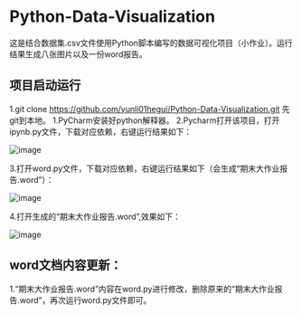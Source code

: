 # Python-Data-Visualization
这是结合数据集.csv文件使用Python脚本编写的数据可视化项目（小作业）。运行结果生成八张图片以及一份word报告。

## 项目启动运行
1.git clone https://github.com/yunli01hegui/Python-Data-Visualization.git
先git到本地。
1.PyCharm安装好python解释器。
2.Pycharm打开该项目，打开ipynb.py文件，下载对应依赖，右键运行结果如下：

![image](https://github.com/user-attachments/assets/0fd50abe-ac02-47d8-8ef5-df518f3c9498)

3.打开word.py文件，下载对应依赖，右键运行结果如下（会生成“期末大作业报告.word”）：

![image](https://github.com/user-attachments/assets/cd4e3259-3f9d-4c29-9915-90edbfde25d0)

4.打开生成的“期末大作业报告.word”,效果如下：

![image](https://github.com/user-attachments/assets/2f41a7f5-4717-4968-bc93-244e2d75b4cd)

## word文档内容更新：
1.“期末大作业报告.word”内容在word.py进行修改，删除原来的“期末大作业报告.word”，再次运行word.py文件即可。

